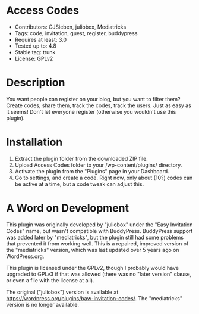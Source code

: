 # Access Codes
* Contributors: GJSieben, juliobox, Mediatricks
* Tags: code, invitation, guest, register, buddypress
* Requires at least: 3.0
* Tested up to: 4.8
* Stable tag: trunk
* License: GPLv2

# Description
You want people can register on your blog, but you want to filter them? Create codes, share them, track the codes, track the users. Just as easy as it seems! Don't let everyone register (otherwise you wouldn't use this plugin).

# Installation
1. Extract the plugin folder from the downloaded ZIP file.
2. Upload Access Codes folder to your /wp-content/plugins/ directory.
3. Activate the plugin from the "Plugins" page in your Dashboard.
4. Go to settings, and create a code. Right now, only about (10?) codes can be active at a time, but a code tweak can adjust this.

# A Word on Development
This plugin was originally developed by "juliobox" under the "Easy Invitation Codes" name, but wasn't compatible with BuddyPress.
BuddyPress support was added later by "mediatricks", but the plugin still had some problems that prevented it from working well.
This is a repaired, improved version of the "mediatricks" version, which was last updated over 5 years ago on WordPress.org.

This plugin is licensed under the GPLv2, though I probably would have upgraded to GPLv3 if that was allowed (there was no "later version" clause, or even a file with the license at all).

The original ("juliobox") version is available at https://wordpress.org/plugins/baw-invitation-codes/. The "mediatricks" version is no longer available.